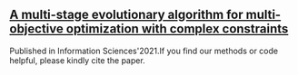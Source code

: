 ## [A multi-stage evolutionary algorithm for multi-objective optimization with complex constraints](https://www.sciencedirect.com/science/article/abs/pii/S0020025521000566)
Published in Information Sciences'2021.If you find our methods or code helpful, please kindly cite the paper.
